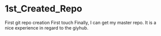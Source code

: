 # 1st_Created_Repo
First git repo creation
First touch
Finally, I can get my master repo. It is a nice experience in regard to the giyhub.
